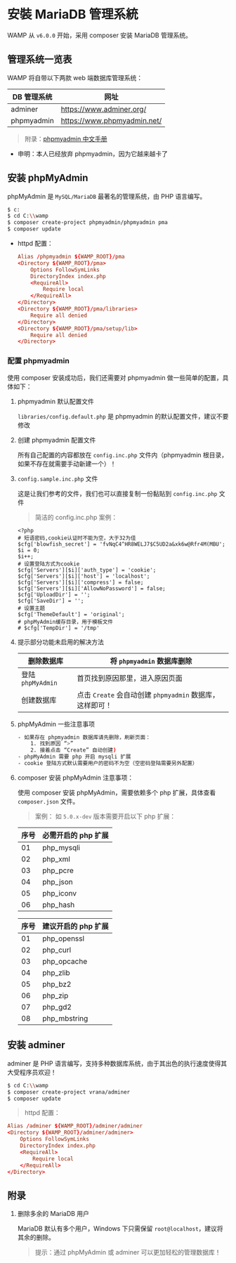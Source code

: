 # 安裝 MariaDB 管理系統

WAMP 从 `v6.0.0` 开始，采用 composer 安装 MariaDB 管理系统。

## 管理系统一览表

WAMP 将自带以下两款 web 端数据库管理系统：

| DB 管理系统 | 网址                        |
| ----------- | --------------------------- |
| adminer     | https://www.adminer.org/    |
| phpmyadmin  | https://www.phpmyadmin.net/ |

> 附录：[phpmyadmin 中文手册](https://docs.phpmyadmin.net/zh_CN/latest/)

- 申明：本人已经放弃 phpmyadmin，因为它越来越卡了

## 安装 phpMyAdmin

phpMyAdmin 是 `MySQL/MariaDB` 最著名的管理系统，由 PHP 语言编写。

```sh
$ c:
$ cd C:\\wamp
$ composer create-project phpmyadmin/phpmyadmin pma
$ composer update
```

- httpd 配置：

  ```conf
  Alias /phpmyadmin ${WAMP_ROOT}/pma
  <Directory ${WAMP_ROOT}/pma>
      Options FollowSymLinks
      DirectoryIndex index.php
      <RequireAll>
          Require local
      </RequireAll>
  </Directory>
  <Directory ${WAMP_ROOT}/pma/libraries>
      Require all denied
  </Directory>
  <Directory ${WAMP_ROOT}/pma/setup/lib>
      Require all denied
  </Directory>
  ```

### 配置 phpmyadmin

使用 composer 安装成功后，我们还需要对 phpmyadmin 做一些简单的配置，具体如下：

1.  phpmyadmin 默认配置文件

    `libraries/config.default.php` 是 phpmyadmin 的默认配置文件，建议不要修改

2.  创建 phpmyadmin 配置文件

    所有自己配置的内容都放在 `config.inc.php` 文件内（phpmyadmin 根目录，如果不存在就需要手动新建一个）！

3.  `config.sample.inc.php` 文件

    这是让我们参考的文件，我们也可以直接复制一份黏贴到 `config.inc.php` 文件

    > 简洁的 config.inc.php 案例：

    ```text
    <?php
    # 短语密码,cookie认证时不能为空，大于32为佳
    $cfg['blowfish_secret'] = 'fvNqC4^HR8WELJ7$C5UD2a&xk6w@Rfr4M(MBU';
    $i = 0;
    $i++;
    # 设置登陆方式为cookie
    $cfg['Servers'][$i]['auth_type'] = 'cookie';
    $cfg['Servers'][$i]['host'] = 'localhost';
    $cfg['Servers'][$i]['compress'] = false;
    $cfg['Servers'][$i]['AllowNoPassword'] = false;
    $cfg['UploadDir'] = '';
    $cfg['SaveDir'] = '';
    # 设置主题
    $cfg['ThemeDefault'] = 'original';
    # phpMyAdmin缓存目录，用于模板文件
    # $cfg['TempDir'] = '/tmp'
    ```

4.  提示部分功能未启用的解决方法

    | 删除数据库        | 将 `phpmyadmin` 数据库删除                               |
    | ----------------- | -------------------------------------------------------- |
    | 登陆 `phpMyAdmin` | 首页找到原因那里，进入原因页面                           |
    | 创建数据库        | 点击 `Create` 会自动创建 `phpmyadmin` 数据库，这样即可！ |

5.  phpMyAdmin 一些注意事项

    ```sh
    - 如果存在 phpmyadmin 数据库请先删除，刷新页面：
        1. 找到原因 “>”
        2. 接着点击 “Create” 自动创建)
    - phpMyAdmin 需要 php 开启 mysqli 扩展
    - cookie 登陆方式默认需要用户的密码不为空（空密码登陆需要另外配置）
    ```

6.  composer 安装 phpMyAdmin 注意事项：

    使用 composer 安装 phpMyAdmin，需要依赖多个 php 扩展，具体查看 `composer.json` 文件。

    > 案例： 如 `5.0.x-dev` 版本需要开启以下 php 扩展：

    | 序号 | 必需开启的 php 扩展 |
    | ---- | ------------------- |
    | 01   | php_mysqli          |
    | 02   | php_xml             |
    | 03   | php_pcre            |
    | 04   | php_json            |
    | 05   | php_iconv           |
    | 06   | php_hash            |

    | 序号 | 建议开启的 php 扩展 |
    | ---- | ------------------- |
    | 01   | php_openssl         |
    | 02   | php_curl            |
    | 03   | php_opcache         |
    | 04   | php_zlib            |
    | 05   | php_bz2             |
    | 06   | php_zip             |
    | 07   | php_gd2             |
    | 08   | php_mbstring        |

## 安装 adminer

adminer 是 PHP 语言编写，支持多种数据库系统，由于其出色的执行速度使得其大受程序员欢迎！

```sh
$ cd C:\\wamp
$ composer create-project vrana/adminer
$ composer update
```

> httpd 配置：

```conf
Alias /adminer ${WAMP_ROOT}/adminer/adminer
<Directory ${WAMP_ROOT}/adminer/adminer>
    Options FollowSymLinks
    DirectoryIndex index.php
    <RequireAll>
        Require local
    </RequireAll>
</Directory>
```

## 附录

1. 删除多余的 MariaDB 用户

   MariaDB 默认有多个用户，Windows 下只需保留 `root@localhost`，建议将其余的删除。

   > 提示：通过 phpMyAdmin 或 adminer 可以更加轻松的管理数据库！
